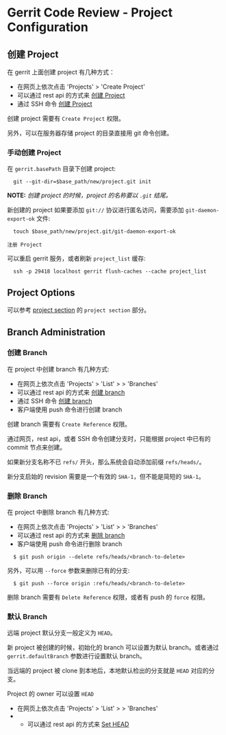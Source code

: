 # Gerrit Code Review - Project Configuration

## 创建 Project

在 gerrit 上面创建 project 有几种方式：

- 在网页上依次点击 'Projects' > 'Create Project'
- 可以通过 rest api 的方式来 [创建 Project](rest-api-projects.md)
- 通过 SSH 命令 [创建 Project](cmd-create-project.md) 

创建 project 需要有 `Create Project` 权限。

另外，可以在服务器存储 project 的目录直接用 git 命令创建。

### 手动创建 Project

 在 `gerrit.basePath` 目录下创建 project:

```
  git --git-dir=$base_path/new/project.git init
```

**NOTE:**
*创建 project 的时候，project 的名称要以 `.git` 结尾。*

新创建的 project 如果要添加 `git://` 协议进行匿名访问，需要添加 `git-daemon-export-ok` 文件:

```shell
  touch $base_path/new/project.git/git-daemon-export-ok
```

    注册 Project

可以重启 gerrit 服务，或者刷新 `project_list` 缓存:

```shell
  ssh -p 29418 localhost gerrit flush-caches --cache project_list
```

## Project Options

可以参考 [project section](config-project-config.md) 的 `project section` 部分。

## Branch Administration

### 创建 Branch

在 project 中创建 branch 有几种方式:

- 在网页上依次点击 'Projects' > 'List' > <project> > 'Branches'
- 可以通过 rest api 的方式来 [创建 branch](rest-api-projects.md)
- 通过 SSH 命令 [创建 branch](cmd-create-branch.md) 
- 客户端使用 push 命令进行创建 branch

创建 branch 需要有 `Create Reference` 权限。

通过网页，rest api，或者 SSH 命令创建分支时，只能根据 project 中已有的 commit 节点来创建。

如果新分支名称不已 `refs/` 开头，那么系统会自动添加前缀 `refs/heads/`。

新分支启始的 revision 需要是一个有效的 `SHA-1`，但不能是简短的 `SHA-1`。

### 删除 Branch

在 project 中删除 branch 有几种方式:

- 在网页上依次点击 'Projects' > 'List' > <project> > 'Branches'
- 可以通过 rest api 的方式来 [删除 branch](rest-api-projects.md)
- 客户端使用 push 命令进行删除 branch

```shell
  $ git push origin --delete refs/heads/<branch-to-delete>
```

另外，可以用 `--force` 参数来删除已有的分支:

```shell
  $ git push --force origin :refs/heads/<branch-to-delete>
```

删除 branch 需要有 `Delete Reference` 权限，或者有 push 的 `force` 权限。

### 默认 Branch

远端 project 默认分支一般定义为 `HEAD`。

新 project 被创建的时候，初始化的 branch 可以设置为默认 branch。或者通过 `gerrit.defaultBranch` 参数进行设置默认 branch。

当远端的 project 被 clone 到本地后，本地默认检出的分支就是 `HEAD` 对应的分支。

Project 的 owner 可以设置 `HEAD`

- 在网页上依次点击 'Projects' > 'List' > <project> > 'Branches' 
- - 可以通过 rest api 的方式来 [Set HEAD](rest-api-projects.md)


